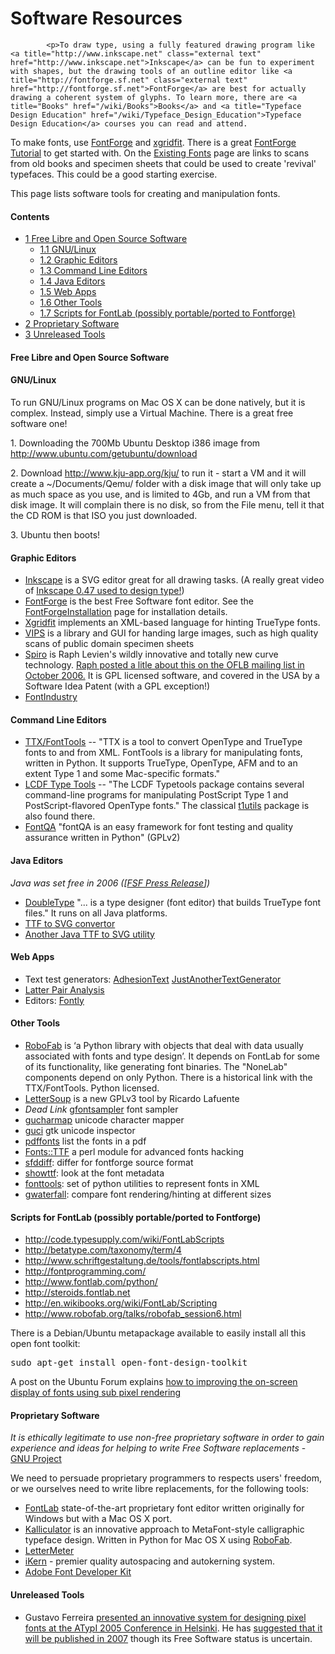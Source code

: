 <h1>Software Resources</h1>

			<p>To draw type, using a fully featured drawing program like <a title="http://www.inkscape.net" class="external text" href="http://www.inkscape.net">Inkscape</a> can be fun to experiment with shapes, but the drawing tools of an outline editor like <a title="http://fontforge.sf.net" class="external text" href="http://fontforge.sf.net">FontForge</a> are best for actually drawing a coherent system of glyphs. To learn more, there are <a title="Books" href="/wiki/Books">Books</a> and <a title="Typeface Design Education" href="/wiki/Typeface_Design_Education">Typeface Design Education</a> courses you can read and attend. 
</p><p>To make fonts, use <a title="http://fontforge.sf.net" class="external text" href="http://fontforge.sf.net">FontForge</a> and <a title="http://xgridfit.sf.net" class="external text" href="http://xgridfit.sf.net">xgridfit</a>. There is a great <a title="http://fontforge.sourceforge.net/editexample.html" class="external text" href="http://fontforge.sourceforge.net/editexample.html">FontForge Tutorial</a> to get started with. On the <a class="mw-redirect" title="Existing Fonts" href="/wiki/Existing_Fonts">Existing Fonts</a> page are links to scans from old books and specimen sheets that could be used to create 'revival' typefaces. This could be a good starting exercise. 
</p><p>This page lists software tools for creating and manipulation fonts.
</p>
<h4>Contents</h4>
<ul>
<li class="toclevel-1"><a href="#Free_Libre_and_Open_Source_Software"><span class="tocnumber">1</span> <span class="toctext">Free Libre and Open Source Software</span></a>
<ul>
<li class="toclevel-2"><a href="#GNU.2FLinux"><span class="tocnumber">1.1</span> <span class="toctext">GNU/Linux</span></a></li>
<li class="toclevel-2"><a href="#Graphic_Editors"><span class="tocnumber">1.2</span> <span class="toctext">Graphic Editors</span></a></li>
<li class="toclevel-2"><a href="#Command_Line_Editors"><span class="tocnumber">1.3</span> <span class="toctext">Command Line Editors</span></a></li>
<li class="toclevel-2"><a href="#Java_Editors"><span class="tocnumber">1.4</span> <span class="toctext">Java Editors</span></a></li>
<li class="toclevel-2"><a href="#Web_Apps"><span class="tocnumber">1.5</span> <span class="toctext">Web Apps</span></a></li>
<li class="toclevel-2"><a href="#Other_Tools"><span class="tocnumber">1.6</span> <span class="toctext">Other Tools</span></a></li>
<li class="toclevel-2"><a href="#Scripts_for_FontLab_.28possibly_portable.2Fported_to_Fontforge.29"><span class="tocnumber">1.7</span> <span class="toctext">Scripts for FontLab (possibly portable/ported to Fontforge)</span></a></li>
</ul>
</li>
<li class="toclevel-1"><a href="#Proprietary_Software"><span class="tocnumber">2</span> <span class="toctext">Proprietary Software</span></a></li>
<li class="toclevel-1"><a href="#Unreleased_Tools"><span class="tocnumber">3</span> <span class="toctext">Unreleased Tools</span></a></li>
</ul>
</td></tr></tbody></table><script type="text/javascript"> if (window.showTocToggle) { var tocShowText = "show"; var tocHideText = "hide"; showTocToggle(); } </script>
<h4> Free Libre and Open Source Software </h4>
<h4>  GNU/Linux </h4>
<p>To run GNU/Linux programs on Mac OS X can be done natively, but it is complex. Instead, simply use a Virtual Machine. There is a great free software one!
</p><p>1. Downloading the 700Mb Ubuntu Desktop i386 image from <a title="http://www.ubuntu.com/getubuntu/download" class="external free" href="http://www.ubuntu.com/getubuntu/download">http://www.ubuntu.com/getubuntu/download</a>
</p><p>2. Download <a title="http://www.kju-app.org/kju/" class="external free" href="http://www.kju-app.org/kju/">http://www.kju-app.org/kju/</a> to run it - start a VM and it will create a ~/Documents/Qemu/ folder with a disk image that will only take up as much space as you use, and is limited to 4Gb, and run a VM from that disk image. It will complain there is no disk, so from the File menu, tell it that the CD ROM is that ISO you just downloaded.
</p><p>3. Ubuntu then boots!
</p>
<h4> Graphic Editors </h4>
<ul><li> <a title="http://www.inkscape.org" class="external text" href="http://www.inkscape.org">Inkscape</a> is a SVG editor great for all drawing tasks. (A really great video of <a title="http://www.youtube.com/watch?v=3OaLZuFZxdk" class="external text" href="http://www.youtube.com/watch?v=3OaLZuFZxdk">Inkscape 0.47 used to design type!</a>)
</li><li> <a title="http://fontforge.sourceforge.net/" class="external text" href="http://fontforge.sourceforge.net/">FontForge</a> is the best Free Software font editor. See the <a class="mw-redirect" title="FontForgeInstallation" href="/wiki/FontForgeInstallation">FontForgeInstallation</a> page for installation details.
</li><li> <a title="http://xgridfit.sourceforge.net/" class="external text" href="http://xgridfit.sourceforge.net/">Xgridfit</a> implements an XML-based language for hinting TrueType fonts.
</li><li> <a title="http://www.vips.ecs.soton.ac.uk/index.php?title=VIPS" class="external text" href="http://www.vips.ecs.soton.ac.uk/index.php?title=VIPS">VIPS</a> is a library and GUI for handing large images, such as high quality scans of public domain specimen sheets
</li><li> <a title="http://www.levien.com/spiro/" class="external text" href="http://www.levien.com/spiro/">Spiro</a> is Raph Levien's wildly innovative and totally new curve technology. <a title="http://lists.freedesktop.org/archives/openfontlibrary/2006-October/000191.html" class="external text" href="http://lists.freedesktop.org/archives/openfontlibrary/2006-October/000191.html">Raph posted a litle about this on the OFLB mailing list in October 2006.</a> It is GPL licensed software, and covered in the USA by a Software Idea Patent (with a GPL exception!)
</li><li> <a title="http://code.google.com/p/fontindustry/wiki/Usage" class="external text" href="http://code.google.com/p/fontindustry/wiki/Usage">FontIndustry</a>
</li></ul>
<h4> Command Line Editors </h4>
<ul><li> <a title="http://sourceforge.net/projects/fonttools/" class="external text" href="http://sourceforge.net/projects/fonttools/">TTX/FontTools</a> -- "TTX is a tool to convert OpenType and TrueType fonts to and from XML. FontTools is a library for manipulating fonts, written in Python. It supports TrueType, OpenType, AFM and to an extent Type 1 and some Mac-specific formats."
</li><li> <a title="http://www.lcdf.org/~eddietwo/type/" class="external text" href="http://www.lcdf.org/~eddietwo/type/">LCDF Type Tools</a> --  "The LCDF Typetools package contains several command-line programs for manipulating PostScript Type 1 and PostScript-flavored OpenType fonts." The classical <a title="http://www.lcdf.org/~eddietwo/type/#t1utils" class="external text" href="http://www.lcdf.org/~eddietwo/type/#t1utils">t1utils</a> package is also found there.
</li><li> <a title="http://www.fontqa.com/about.html" class="external text" href="http://www.fontqa.com/about.html">FontQA</a> "fontQA is an easy framework for font testing and quality assurance written in Python" (GPLv2)
</li></ul>
<h4>  Java Editors </h4>
<p><i>Java was set free in 2006 ([<a title="http://www.fsf.org/news/fsf-welcomes-gpl-java.html" class="external text" href="http://www.fsf.org/news/fsf-welcomes-gpl-java.html">FSF Press Release</a>])</i>
</p>
<ul><li> <a title="http://sourceforge.net/projects/doubletype" class="external text" href="http://sourceforge.net/projects/doubletype">DoubleType</a> "... is a type designer (font editor) that builds TrueType font files." It runs on all Java platforms. 
</li><li> <a title="http://xml.apache.org/batik/ttf2svg.html" class="external text" href="http://xml.apache.org/batik/ttf2svg.html">TTF to SVG convertor</a>
</li><li> <a title="http://www.steadystate.com/svg/" class="external text" href="http://www.steadystate.com/svg/">Another Java TTF to SVG utility</a>
</li></ul>
<h4> Web Apps </h4>
<ul><li> Text test generators: <a title="http://adhesiontext.com/" class="external text" href="http://adhesiontext.com/">AdhesionText</a> <a title="http://justanotherfoundry.com/tools/generator/" class="external text" href="http://justanotherfoundry.com/tools/generator/">JustAnotherTextGenerator</a>
</li><li> <a title="http://www.m-i-b.com.ar/mib/letter_pairs/eng/index.htm" class="external text" href="http://www.m-i-b.com.ar/mib/letter_pairs/eng/index.htm">Latter Pair Analysis</a>
</li><li> Editors: <a title="http://fontly.com/" class="external text" href="http://fontly.com/">Fontly</a>
</li></ul>
</p>
<h4> Other Tools </h4>
<ul><li> <a title="http://www.robofab.org" class="external text" href="http://www.robofab.org">RoboFab</a> is ‘a Python library with objects that deal with data usually associated with fonts and type design’. It depends on FontLab for some of its functionality, like generating font binaries. The "NoneLab" components depend on only Python. There is a historical link with the TTX/FontTools. Python licensed.
</li><li> <a title="http://tinkerhouse.net/lettersoup/" class="external text" href="http://tinkerhouse.net/lettersoup/">LetterSoup</a> is a new GPLv3 tool by Ricardo Lafuente
</li><li> <i>Dead Link</i> <a title="http://linuxadvocate.org/projects/gfontsampler/" class="external text" href="http://linuxadvocate.org/projects/gfontsampler/">gfontsampler</a> font sampler
</li><li> <a title="http://gucharmap.sourceforge.net/" class="external text" href="http://gucharmap.sourceforge.net/">gucharmap</a> unicode character mapper
</li><li> <a title="http://imagic.weizmann.ac.il/~dov/freesw/gtk/guci/" class="external text" href="http://imagic.weizmann.ac.il/~dov/freesw/gtk/guci/">guci</a> gtk unicode inspector
</li><li> <a title="http://packages.debian.org/unstable/utils/poppler-utils" class="external text" href="http://packages.debian.org/unstable/utils/poppler-utils">pdffonts</a> list the fonts in a pdf
</li><li> <a title="http://search.cpan.org/dist/Font-TTF/" class="external text" href="http://search.cpan.org/dist/Font-TTF/">Fonts::TTF</a> a perl module for advanced fonts hacking
</li><li> <a title="http://fontforge.sourceforge.net/sfddiff.html" class="external text" href="http://fontforge.sourceforge.net/sfddiff.html">sfddiff</a>: differ for fontforge source format
</li><li> <a title="http://fontforge.sourceforge.net/fontutils.html" class="external text" href="http://fontforge.sourceforge.net/fontutils.html">showttf</a>: look at the font metadata
</li><li> <a title="http://sourceforge.net/projects/fonttools/" class="external text" href="http://sourceforge.net/projects/fonttools/">fonttools</a>: set of python utilities to represent fonts in XML 
</li><li> <a title="http://packages.debian.org/unstable/x11/gwaterfall" class="external text" href="http://packages.debian.org/unstable/x11/gwaterfall">gwaterfall</a>: compare font rendering/hinting at different sizes  
</li></ul>
<h4> Scripts for FontLab (possibly portable/ported to Fontforge) </h4>
<ul><li> <a title="http://code.typesupply.com/wiki/FontLabScripts" class="external free" href="http://code.typesupply.com/wiki/FontLabScripts">http://code.typesupply.com/wiki/FontLabScripts</a>
</li><li> <a title="http://betatype.com/taxonomy/term/4" class="external free" href="http://betatype.com/taxonomy/term/4">http://betatype.com/taxonomy/term/4</a>
</li><li> <a title="http://www.schriftgestaltung.de/tools/fontlabscripts.html" class="external free" href="http://www.schriftgestaltung.de/tools/fontlabscripts.html">http://www.schriftgestaltung.de/tools/fontlabscripts.html</a>
</li><li> <a title="http://fontprogramming.com/" class="external free" href="http://fontprogramming.com/">http://fontprogramming.com/</a>
</li><li> <a title="http://www.fontlab.com/python/" class="external free" href="http://www.fontlab.com/python/">http://www.fontlab.com/python/</a>
</li><li> <a title="http://steroids.fontlab.net/" class="external text" href="http://steroids.fontlab.net/">http://steroids.fontlab.net</a>
</li><li> <a title="http://en.wikibooks.org/wiki/FontLab/Scripting" class="external free" href="http://en.wikibooks.org/wiki/FontLab/Scripting">http://en.wikibooks.org/wiki/FontLab/Scripting</a>
</li><li> <a title="http://www.robofab.org/talks/robofab_session6.html" class="external free" href="http://www.robofab.org/talks/robofab_session6.html">http://www.robofab.org/talks/robofab_session6.html</a>
</li></ul>

</p><p>There is a Debian/Ubuntu metapackage available to easily install all this open font toolkit:
</p>
<pre>sudo apt-get install open-font-design-toolkit
</pre>
<p>A post on the Ubuntu Forum explains <a title="http://www.ubuntuforums.org/showthread.php?t=235526" class="external text" href="http://www.ubuntuforums.org/showthread.php?t=235526">how to improving the on-screen display of fonts using sub pixel rendering</a>
</p>
<h4> Proprietary Software </h4>
<p><i>It is ethically legitimate to use non-free proprietary software in order to gain experience and ideas for helping to write Free Software replacements</i> - <a title="http://www.gnu.org/gnu/thegnuproject.html" class="external text" href="http://www.gnu.org/gnu/thegnuproject.html">GNU Project</a>
</p><p>We need to persuade proprietary programmers to respects users' freedom, or we ourselves need to write libre replacements, for the following tools:
</p>
<ul><li> <a title="http://www.fontlab.com/" class="external text" href="http://www.fontlab.com/">FontLab</a> state-of-the-art proprietary font editor written originally for Windows but with a Mac OS X port.
</li><li> <a title="http://www.kalliculator.com/" class="external text" href="http://www.kalliculator.com/">Kalliculator</a> is an innovative approach to MetaFont-style calligraphic typeface design. Written in Python for Mac OS X using <a title="RoboFab" href="/wiki/RoboFab">RoboFab</a>.
</li><li> <a title="http://www.typotheque.com/type_utilities/lettermeter/" class="external text" href="http://www.typotheque.com/type_utilities/lettermeter/">LetterMeter</a>
</li><li> <a title="http://www.ikern.com/" class="external text" href="http://www.ikern.com/">iKern</a> - premier quality autospacing and autokerning system.
</li><li> <a title="http://www.adobe.com/devnet/opentype/afdko/" class="external text" href="http://www.adobe.com/devnet/opentype/afdko/">Adobe Font Developer Kit</a>
</li></ul>
<h4> Unreleased Tools </h4>
<ul><li> Gustavo Ferreira <a title="http://www.atypi.org/30_past_conferences/07_Helsinki/30_program/20_main_program/view_presentation_html?presentid=200" class="external text" href="http://www.atypi.org/30_past_conferences/07_Helsinki/30_program/20_main_program/view_presentation_html?presentid=200">presented an innovative system for designing pixel fonts at the ATypI 2005 Conference in Helsinki</a>. He has <a title="http://understandinglimited.com/2006/10/10/metafont/#comment-7" class="external text" href="http://understandinglimited.com/2006/10/10/metafont/#comment-7">suggested that it will be published in 2007</a> though its Free Software status is uncertain.
</li></ul>
